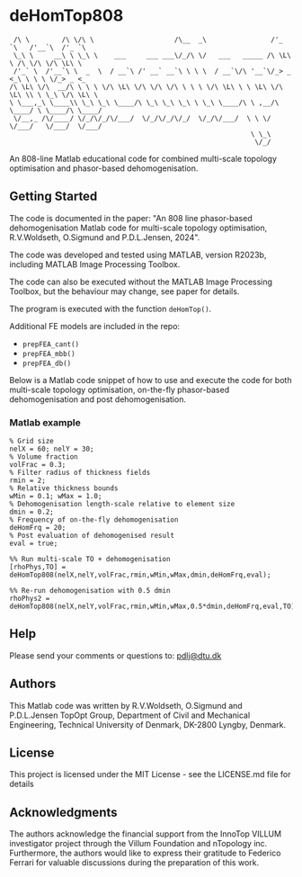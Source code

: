 # deHomTop808
```
 /\ \        /\ \/\ \                    /\__  _\                /'_ `\   /'__`\  /'_ `\   
 \_\ \     __\ \ \_\ \    ___     ___ ___\/_/\ \/   ___   _____ /\ \L\ \ /\ \/\ \/\ \L\ \  
 /'_` \  /'__`\ \  _  \  / __`\ /' __` __`\ \ \ \  / __`\/\ '__`\/_> _ <_\ \ \ \ \/_> _ <_ 
/\ \L\ \/\  __/\ \ \ \ \/\ \L\ \/\ \/\ \/\ \ \ \ \/\ \L\ \ \ \L\ \/\ \L\ \\ \ \_\ \/\ \L\ \
\ \___,_\ \____\\ \_\ \_\ \____/\ \_\ \_\ \_\ \ \_\ \____/\ \ ,__/\ \____/ \ \____/\ \____/
 \/__,_ /\/____/ \/_/\/_/\/___/  \/_/\/_/\/_/  \/_/\/___/  \ \ \/  \/___/   \/___/  \/___/ 
                                                            \ \_\                          
                                                             \/_/                               
```

An 808-line Matlab educational code for combined multi-scale topology optimisation and phasor-based dehomogenisation.

## Getting Started

The code is documented in the paper: "An 808 line phasor-based dehomogenisation Matlab code for multi-scale topology optimisation, R.V.Woldseth, O.Sigmund and P.D.L.Jensen, 2024".

The code was developed and tested using MATLAB, version R2023b, including MATLAB Image Processing Toolbox.

The code can also be executed without the MATLAB Image Processing Toolbox, but the behaviour may change, see paper for details.

The program is executed with the function ```deHomTop()```.

Additional FE models are included in the repo:
- ```prepFEA_cant()```
- ```prepFEA_mbb()```
- ```prepFEA_db()```

Below is a Matlab code snippet of how to use and execute the code for both multi-scale topology optimisation, on-the-fly phasor-based dehomogenisation and post dehomogenisation.

### Matlab example
```
% Grid size
nelX = 60; nelY = 30;
% Volume fraction
volFrac = 0.3;
% Filter radius of thickness fields
rmin = 2;
% Relative thickness bounds
wMin = 0.1; wMax = 1.0;
% Dehomogenisation length-scale relative to element size
dmin = 0.2;
% Frequency of on-the-fly dehomogenisation
deHomFrq = 20;
% Post evaluation of dehomogenised result
eval = true;

%% Run multi-scale TO + dehomogenisation
[rhoPhys,TO] = deHomTop808(nelX,nelY,volFrac,rmin,wMin,wMax,dmin,deHomFrq,eval); 

%% Re-run dehomogenisation with 0.5 dmin
rhoPhys2 = deHomTop808(nelX,nelY,volFrac,rmin,wMin,wMax,0.5*dmin,deHomFrq,eval,TO); 
```

## Help

Please send your comments or questions to: pdlj@dtu.dk

## Authors

This Matlab code was written by R.V.Woldseth, O.Sigmund and P.D.L.Jensen
TopOpt Group, Department of Civil and Mechanical Engineering,
Technical University of Denmark,
DK-2800 Lyngby, Denmark.                                                

## License

This project is licensed under the MIT License - see the LICENSE.md file for details

## Acknowledgments

The authors acknowledge the financial support from the InnoTop VILLUM investigator project through the Villum Foundation and nTopology inc. Furthermore, the authors would like to express their gratitude to Federico Ferrari for valuable discussions during the preparation of this work.